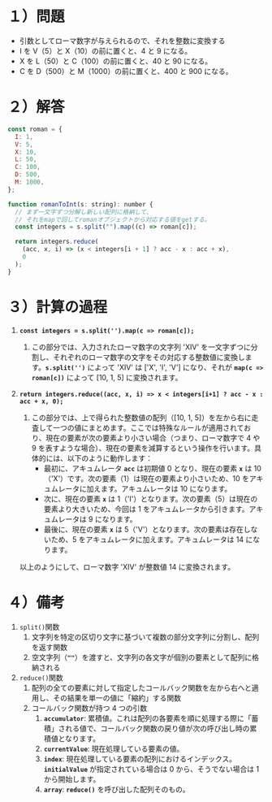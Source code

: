 # １）問題

- 引数としてローマ数字が与えられるので、それを整数に変換する
- I を V（5）と X（10）の前に置くと、4 と 9 になる。
- X を L（50）と C（100）の前に置くと、40 と 90 になる。
- C を D（500）と M（1000）の前に置くと、400 と 900 になる。

# ２）解答

```jsx
const roman = {
  I: 1,
  V: 5,
  X: 10,
  L: 50,
  C: 100,
  D: 500,
  M: 1000,
};

function romanToInt(s: string): number {
  // まず一文字ずつ分解し新しい配列に格納して、
  // それをmapで回してromanオブジェクトから対応する値をgetする。
  const integers = s.split("").map((c) => roman[c]);

  return integers.reduce(
    (acc, x, i) => (x < integers[i + 1] ? acc - x : acc + x),
    0
  );
}
```

# ３）計算の過程

1. **`const integers = s.split('').map(c => roman[c]);`**
   1. この部分では、入力されたローマ数字の文字列 'XIV' を一文字ずつに分割し、それぞれのローマ数字の文字をその対応する整数値に変換します。**`s.split('')`** によって 'XIV' は ['X', 'I', 'V'] になり、それが **`map(c => roman[c])`** によって [10, 1, 5] に変換されます。
2. **`return integers.reduce((acc, x, i) => x < integers[i+1] ? acc - x : acc + x, 0);`**

   1. この部分では、上で得られた整数値の配列（[10, 1, 5]）を左から右に走査して一つの値にまとめます。ここでは特殊なルールが適用されており、現在の要素が次の要素より小さい場合（つまり、ローマ数字で 4 や 9 を表すような場合）、現在の要素を減算するという操作を行います。具体的には、以下のように動作します：
      - 最初に、アキュムレータ **`acc`** は初期値 0 となり、現在の要素 **`x`** は 10（'X'）です。次の要素（1）は現在の要素より小さいため、10 をアキュムレータに加えます。アキュムレータは 10 になります。
      - 次に、現在の要素 **`x`** は 1（'I'）となります。次の要素（5）は現在の要素より大きいため、今回は 1 をアキュムレータから引きます。アキュムレータは 9 になります。
      - 最後に、現在の要素 **`x`** は 5（'V'）となります。次の要素は存在しないため、5 をアキュムレータに加えます。アキュムレータは 14 になります。

   以上のようにして、ローマ数字 'XIV' が整数値 14 に変換されます。

# ４）備考

1. `split()`関数
   1. 文字列を特定の区切り文字に基づいて複数の部分文字列に分割し、配列を返す関数
   2. 空文字列（**`""`**）を渡すと、文字列の各文字が個別の要素として配列に格納される
2. `reduce()`関数
   1. 配列の全ての要素に対して指定したコールバック関数を左から右へと適用し、その結果を単一の値に「縮約」する関数
   2. コールバック関数が持つ 4 つの引数
      1. **`accumulator`**: 累積値。これは配列の各要素を順に処理する際に「蓄積」される値で、コールバック関数の戻り値が次の呼び出し時の累積値となります。
      2. **`currentValue`**: 現在処理している要素の値。
      3. **`index`**: 現在処理している要素の配列におけるインデックス。**`initialValue`** が指定されている場合は 0 から、そうでない場合は 1 から開始します。
      4. **`array`**: **`reduce()`** を呼び出した配列そのもの。
